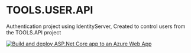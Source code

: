# TOOLS.USER.API

Authentication project using IdentityServer, Created to control users from the TOOLS.API project

[![Build and deploy ASP.Net Core app to an Azure Web App](https://github.com/LeonardoFerreira1209/TOOLS.USER.API/actions/workflows/deployment.yml/badge.svg?branch=master)](https://github.com/LeonardoFerreira1209/TOOLS.USER.API/actions/workflows/deployment.yml)

